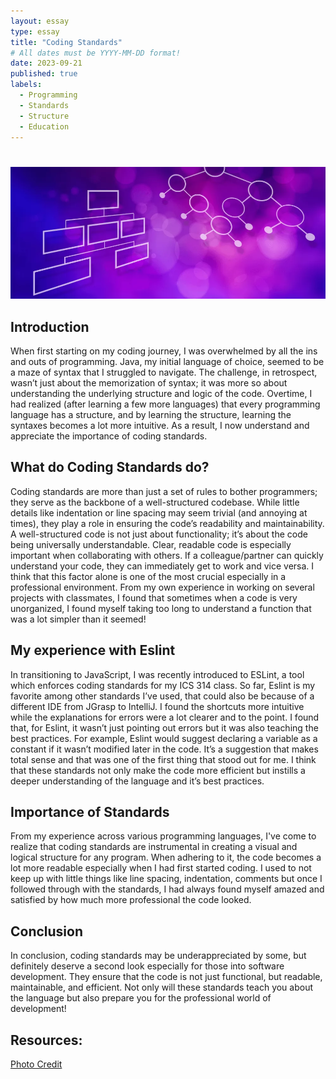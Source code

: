 ```yaml
---
layout: essay
type: essay
title: "Coding Standards"
# All dates must be YYYY-MM-DD format!
date: 2023-09-21
published: true
labels:
  - Programming  
  - Standards
  - Structure
  - Education
---
```

<div style="text-align: center;">
  <h1 style="font-size: 28px;"></h1>
  <img src="/img/essayPictures/structure.jpg" />
</div>

## Introduction
When first starting on my coding journey, I was overwhelmed by all the ins and outs of programming. Java, my initial language of choice, seemed to be a maze of syntax that I struggled to navigate. The challenge, in retrospect, wasn’t just about the memorization of syntax; it was more so about understanding the underlying structure and logic of the code. Overtime, I had realized (after learning a few more languages) that every programming language has a structure, and by learning the structure, learning the syntaxes becomes a lot more intuitive. As a result, I now understand and appreciate the importance of coding standards. 

## What do Coding Standards do?
Coding standards are more than just a set of rules to bother programmers; they serve as the backbone of a well-structured codebase. While little details like indentation or line spacing may seem trivial (and annoying at times), they play a role in ensuring the code’s readability and maintainability. A well-structured code is not just about functionality; it’s about the code being universally understandable. Clear, readable code is especially important when collaborating with others. If a colleague/partner can quickly understand your code, they can immediately get to work and vice versa. I think that this factor alone is one of the most crucial especially in a professional environment. From my own experience in working on several projects with classmates, I found that sometimes when a code is very unorganized, I found myself taking too long to understand a function that was a lot simpler than it seemed!

## My experience with Eslint
 In transitioning to JavaScript, I was recently introduced to ESLint, a tool which enforces coding standards for my ICS 314 class. So far, Eslint is my favorite among other standards I’ve used, that could also be because of a different IDE from JGrasp to IntelliJ. I found the shortcuts more intuitive while the explanations for errors were a lot clearer and to the point. I found that, for Eslint, it wasn’t just pointing out errors but it was also teaching the best practices. For example, Eslint would suggest declaring a variable as a constant if it wasn’t modified later in the code. It’s a suggestion that makes total sense and that was one of the first thing that stood out for me. I think that these standards not only make the code more efficient but instills a deeper understanding of the language and it’s best practices.

## Importance of Standards
From my experience across various programming languages, I've come to realize that coding standards are instrumental in creating a visual and logical structure for any program. When adhering to it, the code becomes a lot more readable especially when I had first started coding. I used to not keep up with little things like line spacing, indentation, comments but once I followed through with the standards, I had always found myself amazed and satisfied by how much more professional the code looked. 

## Conclusion
In conclusion, coding standards may be underappreciated by some, but definitely deserve a second look especially for those into software development. They ensure that the code is not just functional, but readable, maintainable, and efficient. Not only will these standards teach you about the language but also prepare you for the professional world of development!





## Resources:
[Photo Credit](https://dev.to/fahimulhaq/top-8-data-structures-for-coding-interviews-and-practice-interview-questions-2pb)


